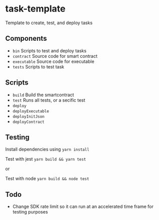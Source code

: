 # task-template
Template to create, test, and deploy tasks

## Components

- `bin` Scripts to test and deploy tasks
- `contract` Source code for smart contract
- `executable` Source code for executable
- `tests` Scripts to test task

## Scripts

- `build` Build the smartcontract
- `test` Runs all tests, or a secific test
- `deploy`
- `deployExecutable`
- `deployInitJson`
- `deployContract`

## Testing

Install dependencies using `yarn install`

Test with jest `yarn build && yarn test`

or

Test with node `yarn build && node test`

## Todo

- Change SDK rate limit so it can run at an accelerated time frame for testing purposes
